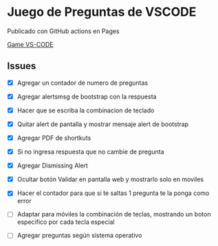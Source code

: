 # Juego de Preguntas de VSCODE

Publicado con GitHub actions en Pages

[Game VS-CODE](https://yanker.github.io/game-vscode/)

## Issues
- [x] Agregar un contador de numero de preguntas
- [x] Agregar alertsmsg de bootstrap con la respuesta
- [x] Hacer que se escriba la combinacion de teclado
- [x] Quitar alert de pantalla y mostrar mensaje alert de bootstrap
- [x] Agregar PDF de shortkuts
- [x] Si no ingresa respuesta que no cambie de pregunta
- [x] Agregar Dismissing  Alert 
- [x] Ocultar botón Validar en pantalla web y mostrarlo solo en moviles
- [x] Hacer el contador para que si te saltas 1 pregunta te la ponga como error

- [ ] Adaptar para móviles la combinación de teclas, mostrando un boton especifico por cada tecla especial
- [ ] Agregar preguntas según sistema operativo



